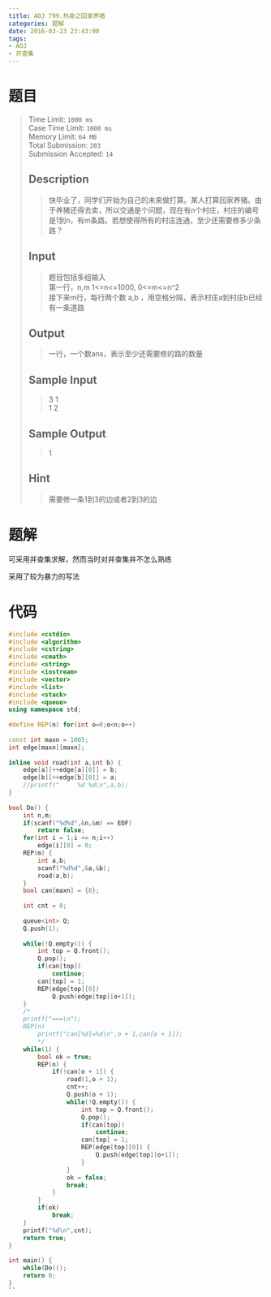 ```yaml
---
title: AOJ 799.热身之回家养猪
categories: 题解
date: 2016-03-23 23:43:00
tags:
- AOJ
- 并查集
---
```

# 题目
> Time Limit: `1000 ms`  
> Case Time Limit: `1000 ms`  
> Memory Limit: `64 MB`  
> Total Submission: `203`  
> Submission Accepted: `14`  
>    
> ## Description    
> > 快毕业了，同学们开始为自己的未来做打算。某人打算回家养猪。由于养猪还得去卖，所以交通是个问题，现在有n个村庄，村庄的编号是1到n，有m条路。若想使得所有的村庄连通，至少还需要修多少条路？  
>    <!--more-->
>   
> ## Input    
> > 题目包括多组输入  
> > 第一行，n,m 1<=n<=1000, 0<=m<=n^2  
> > 接下来m行，每行两个数 a,b ，用空格分隔，表示村庄a到村庄b已经有一条道路  
>    
>   
> ## Output    
> > 一行，一个数ans，表示至少还需要修的路的数量  
>    
>   
> ## Sample Input    
> > 3 1  
> > 1 2  
>    
>   
> ## Sample Output    
> > 1  
>    
>   
> ## Hint    
> > 需要修一条1到3的边或者2到3的边  

# 题解

可采用并查集求解，然而当时对并查集并不怎么熟练

采用了较为暴力的写法

# 代码
```cpp
#include <cstdio>
#include <algorithm>
#include <cstring>
#include <cmath>
#include <string>
#include <iostream>
#include <vector>
#include <list>
#include <stack>
#include <queue>
using namespace std;
 
#define REP(n) for(int o=0;o<n;o++)
 
const int maxn = 1005;
int edge[maxn][maxn];
 
inline void road(int a,int b) {
    edge[a][++edge[a][0]] = b;
    edge[b][++edge[b][0]] = a;
    //printf("     %d %d\n",a,b);
}
 
bool Do() {
    int n,m;
    if(scanf("%d%d",&n,&m) == EOF)
        return false;
    for(int i = 1;i <= n;i++)
        edge[i][0] = 0;
    REP(m) {
        int a,b;
        scanf("%d%d",&a,&b);
        road(a,b);
    }
    bool can[maxn] = {0};
     
    int cnt = 0;
 
    queue<int> Q;
    Q.push(1);
 
    while(!Q.empty()) {
        int top = Q.front();
        Q.pop();
        if(can[top])
            continue;
        can[top] = 1;
        REP(edge[top][0])
            Q.push(edge[top][o+1]);
    }
    /*
    printf("===\n");
    REP(n)
        printf("can[%d]=%d\n",o + 1,can[o + 1]);
        */
    while(1) {
        bool ok = true;
        REP(n) {
            if(!can[o + 1]) {
                road(1,o + 1);
                cnt++;
                Q.push(o + 1);
                while(!Q.empty()) {
                    int top = Q.front();
                    Q.pop();
                    if(can[top])
                        continue;
                    can[top] = 1;
                    REP(edge[top][0]) {
                        Q.push(edge[top][o+1]);
                    }
                }
                ok = false;
                break;
            }
        }
        if(ok)
            break;
    }
    printf("%d\n",cnt);
    return true;
}
 
int main() {
    while(Do());
    return 0;
}
``